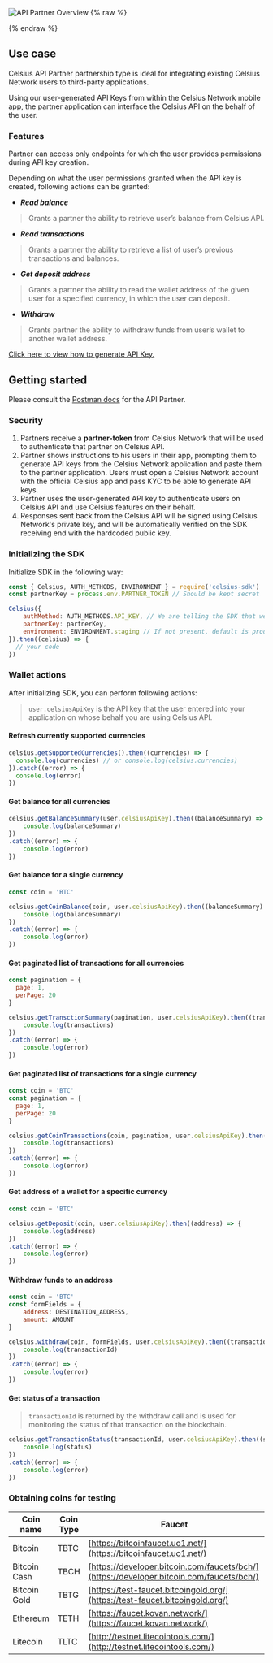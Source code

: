 ![API Partner Overview](/assets/images/api-partner.svg)
{% raw %}
<h1 style="display: none;">API Partner</h1>
{% endraw %}

## Use case

Celsius API Partner partnership type is ideal for integrating existing Celsius Network users to third-party applications.

Using our user-generated API Keys from within the Celsius Network mobile app, the partner application can interface the Celsius API on the behalf of the user. 

### Features

Partner can access only endpoints for which the user provides permissions during API key creation.

Depending on what the user permissions granted when the API key is created, following actions can be granted:


- ***Read balance***
> Grants a partner the ability to retrieve user’s balance from Celsius API.
- ***Read transactions***
> Grants a partner the ability to retrieve a list of user’s previous transactions and balances.
- ***Get deposit address*** 
> Grants a partner the ability to read the wallet address of the given user for a specified currency, in which the user can deposit.
- ***Withdraw***
> Grants partner the ability to withdraw funds from user’s wallet to another wallet address.

[Click here to view how to generate API Key.](/createAPIKey.html) 

## Getting started

Please consult the [Postman docs](https://documenter.getpostman.com/view/4207695/Rzn6v2mZ#83677182-2cc9-4198-b574-77ad0862237b) for the API Partner. 

### Security

1. Partners receive a **partner-token** from Celsius Network that will be used to authenticate that partner on Celsius API.
2. Partner shows instructions to his users in their app, prompting them to generate API keys from the Celsius Network application and paste them to the partner application. Users must open a Celsius Network account with the official Celsius app and pass KYC to be able to generate API keys. 
3. Partner uses the user-generated API key to authenticate users on Celsius API and use Celsius features on their behalf.
4. Responses sent back from the Celsius API will be signed using Celsius Network's private key, and will be automatically verified on the SDK receiving end with the hardcoded public key. 

### Initializing the SDK

Initialize SDK in the following way:

```javascript
const { Celsius, AUTH_METHODS, ENVIRONMENT } = require('celsius-sdk')
const partnerKey = process.env.PARTNER_TOKEN // Should be kept secret

Celsius({
    authMethod: AUTH_METHODS.API_KEY, // We are telling the SDK that we are authenticating using a combination of different user API keys and a Partner token
    partnerKey: partnerKey,
    environment: ENVIRONMENT.staging // If not present, default is production.
}).then((celsius) => {
  // your code
})

```
### Wallet actions

After initializing SDK, you can perform following actions:

> `user.celsiusApiKey` is the API key that the user entered into your application on whose behalf you are using Celsius API.

#### Refresh currently supported currencies
```javascript
celsius.getSupportedCurrencies().then((currencies) => {
  console.log(currencies) // or console.log(celsius.currencies)
}).catch((error) => {
  console.log(error)
})
```

#### Get balance for all currencies
```javascript
celsius.getBalanceSummary(user.celsiusApiKey).then((balanceSummary) => {
    console.log(balanceSummary)
})
.catch((error) => {
    console.log(error)
})
```
#### Get balance for a single currency
```javascript
const coin = 'BTC'

celsius.getCoinBalance(coin, user.celsiusApiKey).then((balanceSummary) => {
    console.log(balanceSummary)
})
.catch((error) => {
    console.log(error)
})
```
#### Get paginated list of transactions for all currencies 
```javascript
const pagination = {
  page: 1,
  perPage: 20
}

celsius.getTransctionSummary(pagination, user.celsiusApiKey).then((transactions) => {
    console.log(transactions)
})
.catch((error) => {
    console.log(error)
})
```
#### Get paginated list of transactions for a single currency
```javascript
const coin = 'BTC'
const pagination = {
  page: 1,
  perPage: 20
}

celsius.getCoinTransactions(coin, pagination, user.celsiusApiKey).then((transactions) => {
    console.log(transactions)
})
.catch((error) => {
    console.log(error)
})
```
#### Get address of a wallet for a specific currency
```javascript
const coin = 'BTC'

celsius.getDeposit(coin, user.celsiusApiKey).then((address) => {
    console.log(address)
})
.catch((error) => {
    console.log(error)
})
```
#### Withdraw funds to an address
```javascript
const coin = 'BTC'
const formFields = {
    address: DESTINATION_ADDRESS,
    amount: AMOUNT
}

celsius.withdraw(coin, formFields, user.celsiusApiKey).then((transactionId) => {
    console.log(transactionId)
})
.catch((error) => {
    console.log(error)
})
```
#### Get status of a transaction

> `transactionId` is returned by the withdraw call and is used for monitoring the status of that transaction on the blockchain.
```javascript
celsius.getTransactionStatus(transactionId, user.celsiusApiKey).then((status) => {
    console.log(status)
})
.catch((error) => {
    console.log(error)
})
```
### Obtaining coins for testing

| Coin name     | Coin Type | Faucet    |
| ------------- | ----------| --------- |
| Bitcoin       | TBTC      | [https://bitcoinfaucet.uo1.net/](https://bitcoinfaucet.uo1.net/) | 
| Bitcoin Cash  | TBCH      | [https://developer.bitcoin.com/faucets/bch/](https://developer.bitcoin.com/faucets/bch/) | 
| Bitcoin Gold  | TBTG      | [https://test-faucet.bitcoingold.org/](https://test-faucet.bitcoingold.org/) |
| Ethereum      | TETH      | [https://faucet.kovan.network/](https://faucet.kovan.network/) |
| Litecoin      | TLTC      | [http://testnet.litecointools.com/](http://testnet.litecointools.com/) |

